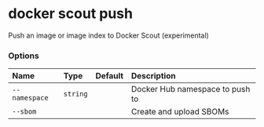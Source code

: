 # docker scout push

<!---MARKER_GEN_START-->
Push an image or image index to Docker Scout (experimental)

### Options

| Name          | Type     | Default | Description                     |
|:--------------|:---------|:--------|:--------------------------------|
| `--namespace` | `string` |         | Docker Hub namespace to push to |
| `--sbom`      |          |         | Create and upload SBOMs         |


<!---MARKER_GEN_END-->


